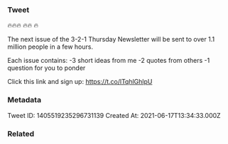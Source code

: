 ### Tweet
🔥🔥🔥 
🔥🔥
🔥

The next issue of the 3-2-1 Thursday Newsletter will be sent to over 1.1 million people in a few hours.

Each issue contains:
-3 short ideas from me
-2 quotes from others
-1 question for you to ponder

Click this link and sign up:
https://t.co/lTqhlGhlpU

### Metadata
Tweet ID: 1405519235296731139
Created At: 2021-06-17T13:34:33.000Z

### Related

